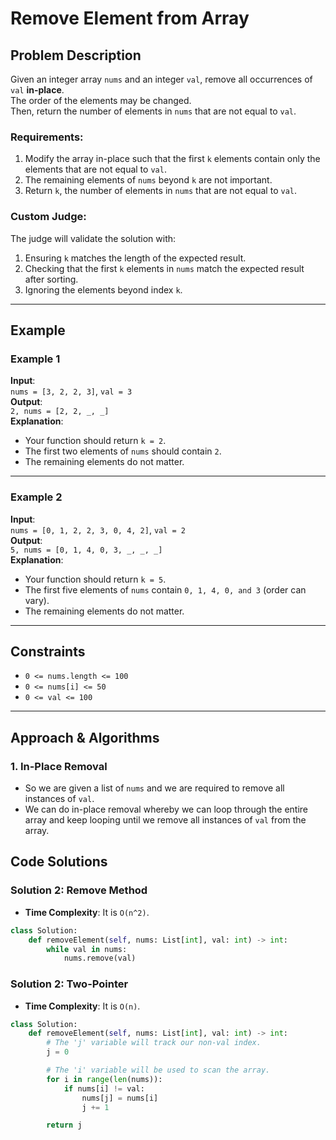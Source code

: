 # Remove Element from Array

## Problem Description

Given an integer array `nums` and an integer `val`, remove all occurrences of `val` **in-place**.  
The order of the elements may be changed.  
Then, return the number of elements in `nums` that are not equal to `val`.

### Requirements:

1. Modify the array in-place such that the first `k` elements contain only the elements that are not equal to `val`.
2. The remaining elements of `nums` beyond `k` are not important.
3. Return `k`, the number of elements in `nums` that are not equal to `val`.

### Custom Judge:

The judge will validate the solution with:

1. Ensuring `k` matches the length of the expected result.
2. Checking that the first `k` elements in `nums` match the expected result after sorting.
3. Ignoring the elements beyond index `k`.

---

## Example

### **Example 1**

**Input**:  
`nums = [3, 2, 2, 3]`, `val = 3`  
**Output**:  
`2, nums = [2, 2, _, _]`  
**Explanation**:

- Your function should return `k = 2`.
- The first two elements of `nums` should contain `2`.
- The remaining elements do not matter.

---

### **Example 2**

**Input**:  
`nums = [0, 1, 2, 2, 3, 0, 4, 2]`, `val = 2`  
**Output**:  
`5, nums = [0, 1, 4, 0, 3, _, _, _]`  
**Explanation**:

- Your function should return `k = 5`.
- The first five elements of `nums` contain `0, 1, 4, 0, and 3` (order can vary).
- The remaining elements do not matter.

---

## Constraints

- `0 <= nums.length <= 100`
- `0 <= nums[i] <= 50`
- `0 <= val <= 100`

---

## Approach & Algorithms

### 1. In-Place Removal

- So we are given a list of `nums` and we are required to remove all instances of `val`.
- We can do in-place removal whereby we can loop through the entire array and keep looping until we remove all instances of `val` from the array.

## Code Solutions

### Solution 2: Remove Method

- **Time Complexity**: It is `O(n^2)`.

```python
class Solution:
    def removeElement(self, nums: List[int], val: int) -> int:
        while val in nums:
            nums.remove(val)
```

### Solution 2: Two-Pointer

- **Time Complexity**: It is `O(n)`.

```python
class Solution:
    def removeElement(self, nums: List[int], val: int) -> int:
        # The 'j' variable will track our non-val index.
        j = 0

        # The 'i' variable will be used to scan the array.
        for i in range(len(nums)):
            if nums[i] != val:
                nums[j] = nums[i]
                j += 1

        return j
```
